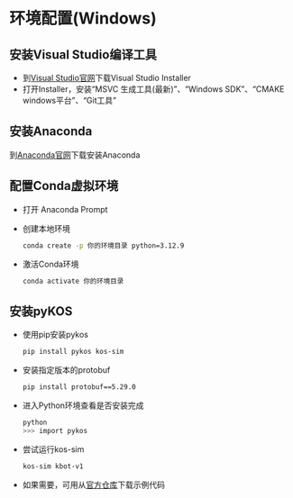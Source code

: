 # 环境配置(Windows)
## 安装Visual Studio编译工具
- 到[Visual Studio官网](https://visualstudio.com/)下载Visual Studio Installer
- 打开Installer，安装“MSVC 生成工具(最新)”、“Windows SDK”、“CMAKE windows平台”、“Git工具”
## 安装Anaconda
到[Anaconda官网](https://anaconda.org/)下载安装Anaconda
## 配置Conda虚拟环境
- 打开 Anaconda Prompt
- 创建本地环境
  
  ```bash
  conda create -p 你的环境目录 python=3.12.9
  ```
  
- 激活Conda环境

  ```bash
  conda activate 你的环境目录
  ```

## 安装pyKOS
- 使用pip安装pykos
  ```bash
  pip install pykos kos-sim
  ```
- 安装指定版本的protobuf
  ```bash
  pip install protobuf==5.29.0
  ```
- 进入Python环境查看是否安装完成
  ```bash
  python
  >>> import pykos
  ```
- 尝试运行kos-sim
  ```bash
  kos-sim kbot-v1
  ```
- 如果需要，可用从[官方仓库](https://github.com/kscalelabs/kos-sim)下载示例代码
